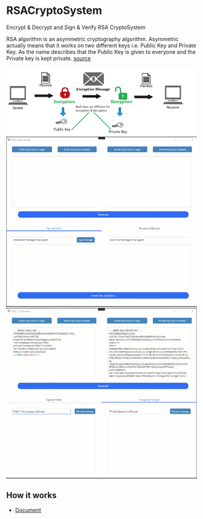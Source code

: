 # RSACryptoSystem
Encrypt &amp; Decrypt and Sign &amp; Verify  RSA CryptoSystem

RSA algorithm is an asymmetric cryptography algorithm. Asymmetric actually means that it works on two different keys i.e. Public Key and Private Key. As the name describes that the Public Key is given to everyone and the Private key is kept private. <a href=" https://www.geeksforgeeks.org/rsa-algorithm-cryptography">source</a>

![Screenshot](images/history.png)
![Screenshot](images/1.gif)
![Screenshot](images/2.gif)


## How it works

 - [Document](https://www.idc-online.com/technical_references/pdfs/information_technology/Bouncy_Castle_Net_Implementation_RSA_Algorithm.pdf)
